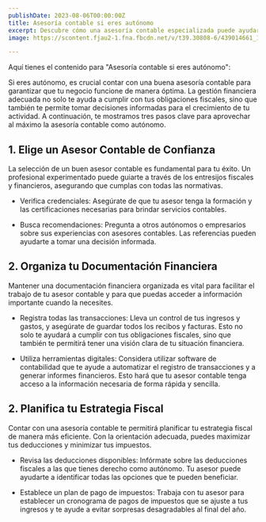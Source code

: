 ```yaml
---
publishDate: 2023-08-06T00:00:00Z
title: Asesoría contable si eres autónomo
excerpt: Descubre cómo una asesoría contable especializada puede ayudarte a gestionar tus finanzas, optimizar tus impuestos y asegurar el éxito financiero.
image: https://scontent.fjau2-1.fna.fbcdn.net/v/t39.30808-6/439014661_1243774796638871_1373461479346585264_n.jpg?_nc_cat=111&ccb=1-7&_nc_sid=127cfc&_nc_eui2=AeEkKIGDHIotVDTExZ5TYqtLHoEaMB_ZiToegRowH9mJOrS1gGefkahwlLlhggOSV7C_oBw7pZK7N_goiMutGbg4&_nc_ohc=vCQk2XJJkygQ7kNvgG26rem&_nc_ht=scontent.fjau2-1.fna&_nc_gid=Axz4b3y1sf-pv8VkycNWhr-&oh=00_AYDsHS12LrGaRg8_MGR3TuAa3USSrrzD-ZJoDOGGj6iV2Q&oe=670F3A62

---
```




Aquí tienes el contenido para "Asesoría contable si eres autónomo":

Si eres autónomo, es crucial contar con una buena asesoría contable para garantizar que tu negocio funcione de manera óptima. La gestión financiera adecuada no solo te ayuda a cumplir con tus obligaciones fiscales, sino que también te permite tomar decisiones informadas para el crecimiento de tu actividad. A continuación, te mostramos tres pasos clave para aprovechar al máximo la asesoría contable como autónomo.

## 1. Elige un Asesor Contable de Confianza

La selección de un buen asesor contable es fundamental para tu éxito. Un profesional experimentado puede guiarte a través de los entresijos fiscales y financieros, asegurando que cumplas con todas las normativas.

- Verifica credenciales: Asegúrate de que tu asesor tenga la formación y las certificaciones necesarias para brindar servicios contables.

- Busca recomendaciones: Pregunta a otros autónomos o empresarios sobre sus experiencias con asesores contables. Las referencias pueden ayudarte a tomar una decisión informada.

## 2. Organiza tu Documentación Financiera

Mantener una documentación financiera organizada es vital para facilitar el trabajo de tu asesor contable y para que puedas acceder a información importante cuando la necesites.

- Registra todas las transacciones: Lleva un control de tus ingresos y gastos, y asegúrate de guardar todos los recibos y facturas. Esto no solo te ayudará a cumplir con tus obligaciones fiscales, sino que también te permitirá tener una visión clara de tu situación financiera.

- Utiliza herramientas digitales: Considera utilizar software de contabilidad que te ayude a automatizar el registro de transacciones y a generar informes financieros. Esto hará que tu asesor contable tenga acceso a la información necesaria de forma rápida y sencilla.

## 2. Planifica tu Estrategia Fiscal

Contar con una asesoría contable te permitirá planificar tu estrategia fiscal de manera más eficiente. Con la orientación adecuada, puedes maximizar tus deducciones y minimizar tus impuestos.

- Revisa las deducciones disponibles: Infórmate sobre las deducciones fiscales a las que tienes derecho como autónomo. Tu asesor puede ayudarte a identificar todas las opciones que te pueden beneficiar.

- Establece un plan de pago de impuestos: Trabaja con tu asesor para establecer un cronograma de pagos de impuestos que se ajuste a tus ingresos y te ayude a evitar sorpresas desagradables al final del año.